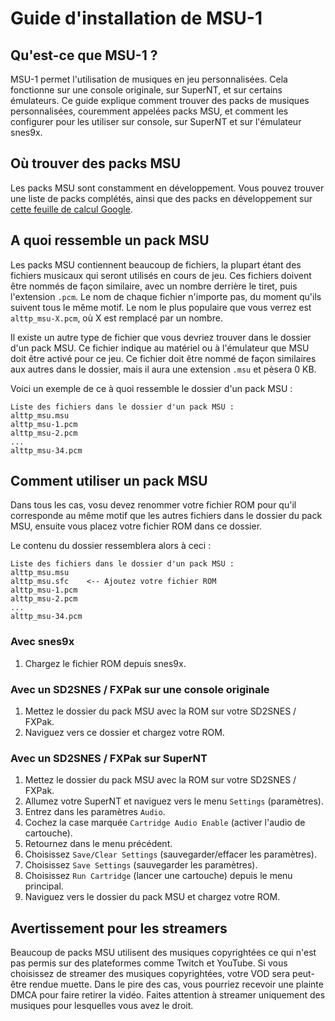 # Guide d'installation de MSU-1

## Qu'est-ce que MSU-1 ?
MSU-1 permet l'utilisation de musiques en jeu personnalisées. Cela fonctionne sur une console originale, sur SuperNT, et sur certains émulateurs.
Ce guide explique comment trouver des packs de musiques personnalisées, couremment appelées packs MSU, et comment les configurer
pour les utiliser sur console, sur SuperNT et sur l'émulateur snes9x.

## Où trouver des packs MSU
Les packs MSU sont constamment en développement. Vous pouvez trouver une liste de packs complétés, ainsi que des packs en développement sur
[cette feuille de calcul Google](https://docs.google.com/spreadsheets/d/1XRkR4Xy6S24UzYkYBAOv-VYWPKZIoUKgX04RbjF128Q).

## A quoi ressemble un pack MSU
Les packs MSU contiennent beaucoup de fichiers, la plupart étant des fichiers musicaux qui seront utilisés en cours de jeu. Ces fichiers
doivent être nommés de façon similaire, avec un nombre derrière le tiret, puis l'extension `.pcm`. Le nom de chaque fichier
n'importe pas, du moment qu'ils suivent tous le même motif. Le nom le plus populaire que vous verrez est
`alttp_msu-X.pcm`, où X est remplacé par un nombre.

Il existe un autre type de fichier que vous devriez trouver dans le dossier d'un pack MSU. Ce fichier indique au matériel
ou à l'émulateur que MSU doit être activé pour ce jeu. Ce fichier doit être nommé de façon similaires aux autres dans
le dossier, mais il aura une extension `.msu` et pèsera 0 KB.

Voici un exemple de ce à quoi ressemble le dossier d'un pack MSU :
```
Liste des fichiers dans le dossier d'un pack MSU :
alttp_msu.msu
alttp_msu-1.pcm
alttp_msu-2.pcm
...
alttp_msu-34.pcm
```

## Comment utiliser un pack MSU
Dans tous les cas, vosu devez renommer votre fichier ROM pour qu'il corresponde au même motif que les autres fichiers dans le dossier du pack MSU,
ensuite vous placez votre fichier ROM dans ce dossier.

Le contenu du dossier ressemblera alors à ceci :
```
Liste des fichiers dans le dossier d'un pack MSU :
alttp_msu.msu
alttp_msu.sfc    <-- Ajoutez votre fichier ROM
alttp_msu-1.pcm
alttp_msu-2.pcm
...
alttp_msu-34.pcm
```

### Avec snes9x
1. Chargez le fichier ROM depuis snes9x.

### Avec un SD2SNES / FXPak sur une console originale
1. Mettez le dossier du pack MSU avec la ROM sur votre SD2SNES / FXPak.
2. Naviguez vers ce dossier et chargez votre ROM.

### Avec un SD2SNES / FXPak sur SuperNT
1. Mettez le dossier du pack MSU avec la ROM sur votre SD2SNES / FXPak.
2. Allumez votre SuperNT et naviguez vers le menu `Settings` (paramètres).
3. Entrez dans les paramètres `Audio`.
4. Cochez la case marquée `Cartridge Audio Enable` (activer l'audio de cartouche).
5. Retournez dans le menu précédent.
6. Choisissez `Save/Clear Settings` (sauvegarder/effacer les paramètres).
7. Choisissez `Save Settings` (sauvegarder les paramètres).
8. Choisissez `Run Cartridge` (lancer une cartouche) depuis le menu principal.
9. Naviguez vers le dossier du pack MSU et chargez votre ROM.

## Avertissement pour les streamers
Beaucoup de packs MSU utilisent des musiques copyrightées ce qui n'est pas permis sur des plateformes comme Twitch et YouTube.
Si vous choisissez de streamer des musiques copyrightées, votre VOD sera peut-être rendue muette. Dans le pire des cas, vous pourriez recevoir
une plainte DMCA pour faire retirer la vidéo. Faites attention à streamer uniquement des musiques pour lesquelles vous avez le droit.